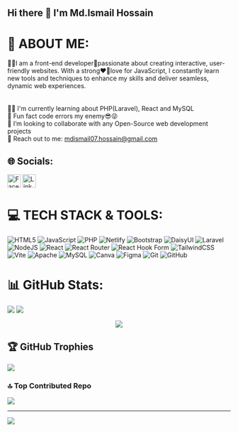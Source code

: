 ## Hi there 👋 I'm Md.Ismail Hossain

# 💫 ABOUT ME:
🧑‍💻I am a front-end developer🎨passionate about creating interactive, user-friendly websites. With a strong❤️‍🔥love for JavaScript, I constantly learn new tools and techniques to enhance my skills and deliver seamless, dynamic web experiences.<br><br> 
<br>🧑‍💻 I'm currently learning about PHP(Laravel), React and MySQL<br>🤪 Fun fact code errors my enemy😎😜<br>👀 I’m looking to collaborate with any Open-Source web development projects<br>🤝 Reach out to me: mdismail07.hossain@gmail.com


## 🌐 Socials:
[<img src="https://upload.wikimedia.org/wikipedia/commons/5/51/Facebook_f_logo_%282019%29.svg" alt="Facebook" width="30" />](https://facebook.com/MdmrmMunna)
[<img src="https://content.linkedin.com/content/dam/me/brand/en-us/brand-home/logos/In-Blue-Logo.png.original.png" alt="LinkedIn" width="30" />](https://linkedin.com/in/MdMustafijurRahmanMunna)

# 💻 TECH STACK & TOOLS:
![HTML5](https://img.shields.io/badge/html5-%23E34F26.svg?style=for-the-badge&logo=html5&logoColor=white) ![JavaScript](https://img.shields.io/badge/javascript-%23323330.svg?style=for-the-badge&logo=javascript&logoColor=%23F7DF1E) ![PHP](https://img.shields.io/badge/php-%23777BB4.svg?style=for-the-badge&logo=php&logoColor=white) ![Netlify](https://img.shields.io/badge/netlify-%23000000.svg?style=for-the-badge&logo=netlify&logoColor=#00C7B7) ![Bootstrap](https://img.shields.io/badge/bootstrap-%238511FA.svg?style=for-the-badge&logo=bootstrap&logoColor=white) ![DaisyUI](https://img.shields.io/badge/daisyui-5A0EF8?style=for-the-badge&logo=daisyui&logoColor=white) ![Laravel](https://img.shields.io/badge/laravel-%23FF2D20.svg?style=for-the-badge&logo=laravel&logoColor=white) ![NodeJS](https://img.shields.io/badge/node.js-6DA55F?style=for-the-badge&logo=node.js&logoColor=white) ![React](https://img.shields.io/badge/react-%2320232a.svg?style=for-the-badge&logo=react&logoColor=%2361DAFB) ![React Router](https://img.shields.io/badge/React_Router-CA4245?style=for-the-badge&logo=react-router&logoColor=white) ![React Hook Form](https://img.shields.io/badge/React%20Hook%20Form-%23EC5990.svg?style=for-the-badge&logo=reacthookform&logoColor=white) ![TailwindCSS](https://img.shields.io/badge/tailwindcss-%2338B2AC.svg?style=for-the-badge&logo=tailwind-css&logoColor=white) ![Vite](https://img.shields.io/badge/vite-%23646CFF.svg?style=for-the-badge&logo=vite&logoColor=white) ![Apache](https://img.shields.io/badge/apache-%23D42029.svg?style=for-the-badge&logo=apache&logoColor=white) ![MySQL](https://img.shields.io/badge/mysql-4479A1.svg?style=for-the-badge&logo=mysql&logoColor=white) ![Canva](https://img.shields.io/badge/Canva-%2300C4CC.svg?style=for-the-badge&logo=Canva&logoColor=white) ![Figma](https://img.shields.io/badge/figma-%23F24E1E.svg?style=for-the-badge&logo=figma&logoColor=white) ![Git](https://img.shields.io/badge/git-%23F05033.svg?style=for-the-badge&logo=git&logoColor=white) ![GitHub](https://img.shields.io/badge/github-%23121011.svg?style=for-the-badge&logo=github&logoColor=white)
# 📊 GitHub Stats:
![](https://github-readme-stats.vercel.app/api?username=mdismail07hossain&theme=midnight-purple&hide_border=false&include_all_commits=false&count_private=false)
![](https://github-readme-stats.vercel.app/api/top-langs/?username=mdismail07hossain&theme=midnight-purple&hide_border=false&include_all_commits=false&count_private=false&layout=compact)<br/>

<p align="center">
  <img src="https://github-readme-streak-stats.herokuapp.com/?user=mdismail07hossain&theme=github-dark-green&hide_border=false" />
</p>

## 🏆 GitHub Trophies
![](https://github-profile-trophy.vercel.app/?username=mdismail07hossain&theme=radical&no-frame=false&no-bg=true&margin-w=4)

### 🔝 Top Contributed Repo
![](https://github-contributor-stats.vercel.app/api?username=mdismail07hossain&limit=5&theme=dark&combine_all_yearly_contributions=true)

---
[![](https://visitcount.itsvg.in/api?id=mdismail07hossain&icon=7&color=0)](https://visitcount.itsvg.in)

<!-- Proudly created with GPRM ( https://gprm.itsvg.in ) -->
